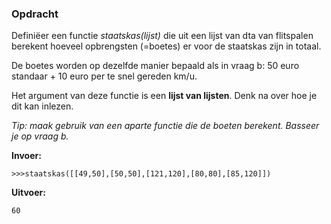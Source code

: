 ### Opdracht
Definiëer een functie *staatskas(lijst)* die uit een lijst van dta van flitspalen berekent hoeveel opbrengsten (=boetes) er voor de staatskas zijn in totaal.

De boetes worden op dezelfde manier bepaald als in vraag b: 50 euro standaar + 10 euro per te snel gereden km/u.

Het argument van deze functie is een **lijst van lijsten**. Denk na over hoe je dit kan inlezen.

*Tip: maak gebruik van een aparte functie die de boeten berekent. Basseer je op vraag b.*



**Invoer:**

    >>>staatskas([[49,50],[50,50],[121,120],[80,80],[85,120]])


**Uitvoer:**

    60


